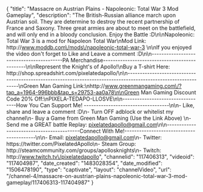 {
    "title": "Massacre on Austrian Plains - Napoleonic: Total War 3 Mod Gameplay",
    "description": "The British-Russian alliance march upon Austrian soil.  They are determine to destroy the recent partnership of France and Saxony.  Three great armies are about to meet on the battlefield, and will only end in a bloody conclusion.  Enjoy the Battle :D\n\nNapoleonic: Total War 3 is a mod for Napoleon Total War\nMod Link: http:\/\/www.moddb.com\/mods\/napoleonic-total-war-3 \n\nIf you enjoyed the video don't forget to Like and Leave a comment :D\n\n-----------------------------------------PA Merchandise----------------------------------------------\n\nRepresent the Knight's of Apollo!\nBuy a T-shirt Here: http:\/\/shop.spreadshirt.com\/pixelatedapollo\/\n\n---------------------------------------------------------------------------------------------------------------\nGreen Man Gaming Link:\nhttp:\/\/www.greenmangaming.com\/?tap_a=1964-996bbb&tap_s=29753-aa0a78\n\nGreen Man Gaming Discount Code 20% Off:\nPIXELA-TEDAPO-LLOSVE\n\n----------------------------------How You Can Support Me! -----------------------------------\n\n- Like, share and leave a comment :D\n- Turn OFF adblock or whitelist my channel\n- Buy a Game from Green Man Gaming (Use the Link Above) \n- Send me a GREAT battle Replay: pixelatedapollo@gmail.com\n\n------------------------------------------Connect With Me!-----------------------------------------\n\n- Email: pixelatedapollo@gmail.com\n- Twitter: https:\/\/twitter.com\/PixelatedApollo\n- Steam Group:  http:\/\/steamcommunity.com\/groups\/apollosknights\n- Twitch: http:\/\/www.twitch.tv\/pixelatedapollo",
    "channelid": "117406313",
    "videoid": "117404987",
    "date_created": "1483028354",
    "date_modified": "1506478190",
    "type": "captivate",
    "layout": "channelVideo",
    "url": "\/channel-4\/massacre-on-austrian-plains-napoleonic-total-war-3-mod-gameplay\/117406313-117404987"
}